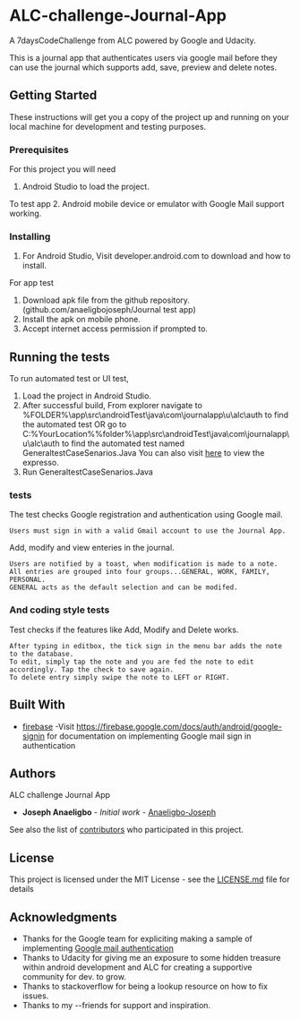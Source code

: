 # ALC-challenge-Journal-App
A 7daysCodeChallenge from ALC powered by Google and Udacity. 

This is a journal app that authenticates users via google mail before they can use the journal which supports add, save, preview and delete notes.


## Getting Started

These instructions will get you a copy of the project up and running on your local machine for development and testing purposes. 

### Prerequisites
For this project you will need
1. Android Studio to load the project.

To test app
2. Android mobile device or emulator with Google Mail support working.


### Installing
1. For Android Studio, Visit developer.android.com to download and how to install.

For app test
1. Download apk file from the github repository. (github.com/anaeligbojoseph/Journal test app)
2. Install the apk on mobile phone.
3. Accept internet access permission if prompted to.


## Running the tests

To run automated test or UI test, 
1. Load the project in Android Studio.
2. After successful build, From explorer navigate to %FOLDER%\app\src\androidTest\java\com\journalapp\u\alc\auth to find the automated test OR go to C:\%YourLocation%\%folder%\app\src\androidTest\java\com\journalapp\u\alc\auth to find the automated test named GeneraltestCaseSenarios.Java
You can also visit [here](https://github.com/Anaeligbo-Joseph/ALC-challenge-Journal-App/tree/master/app/src/androidTest/java/com/journalapp/u/alc/auth) to view the expresso.
3. Run GeneraltestCaseSenarios.Java

### tests

The test checks Google registration and authentication using Google mail.
```
Users must sign in with a valid Gmail account to use the Journal App.

```
Add, modify and view enteries in the journal.
```
Users are notified by a toast, when modification is made to a note.
All entries are grouped into four groups...GENERAL, WORK, FAMILY, PERSONAL.
GENERAL acts as the default selection and can be modifed.

```

### And coding style tests

Test checks if the features like Add, Modify and Delete works.

```
After typing in editbox, the tick sign in the menu bar adds the note to the database.
To edit, simply tap the note and you are fed the note to edit accordingly. Tap the check to save again.
To delete entry simply swipe the note to LEFT or RIGHT.

```

## Built With

* [firebase](http://www.firebase.google.com/) -Visit https://firebase.google.com/docs/auth/android/google-signin for documentation on implementing Google mail sign in authentication



## Authors
ALC challenge Journal App

* **Joseph Anaeligbo** - *Initial work* - [Anaeligbo-Joseph](https://github.com/Anaeligbo-Joseph)

See also the list of [contributors](https://github.com/your/project/contributors) who participated in this project.

## License

This project is licensed under the MIT License - see the [LICENSE.md](LICENSE.md) file for details

## Acknowledgments
* Thanks for the Google team for expliciting making a sample of implementing [Google mail authentication](https://github.com/firebase/quickstart-android/blob/68a320d32688aea964360f8fd3ede15c9c49dd8a/auth/app/src/main/java/com/google/firebase/quickstart/auth/GoogleSignInActivity.java)
* Thanks to Udacity for giving me an exposure to some hidden treasure within android development and ALC for creating a supportive community for dev. to grow.
* Thanks to stackoverflow for being a lookup resource on how to fix issues.
* Thanks to my --friends for support and inspiration.

